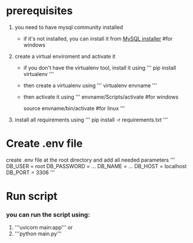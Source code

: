# prerequisites
1. you need to have mysql community installed 
    - if it's not installed, you can install it from [MySQL installer](https://dev.mysql.com/downloads/installer/) #for windows

2. create a virtual enviroment and activate it
    - if you don't have the virtualenv tool, install it using
    '''
        pip install virtualenv
    '''
    - then create a virtualenv using
    '''
        virtualenv envname
    '''
    - then activate it using
    '''
        envname/Scripts/activate  #for windows
        
        source envname/bin/activate #for linux
    '''

3. install all requirements using
'''
    pip install -r requirements.txt
'''

# Create .env file
create .env file at the root directory and add all needed parameters
'''
    DB_USER = root
    DB_PASSWORD = ...
    DB_NAME = ...
    DB_HOST = localhost
    DB_PORT = 3306
'''

# Run script
### you can run the script using:
1. '''uvicorn main:app'''
or
2. '''python main.py'''